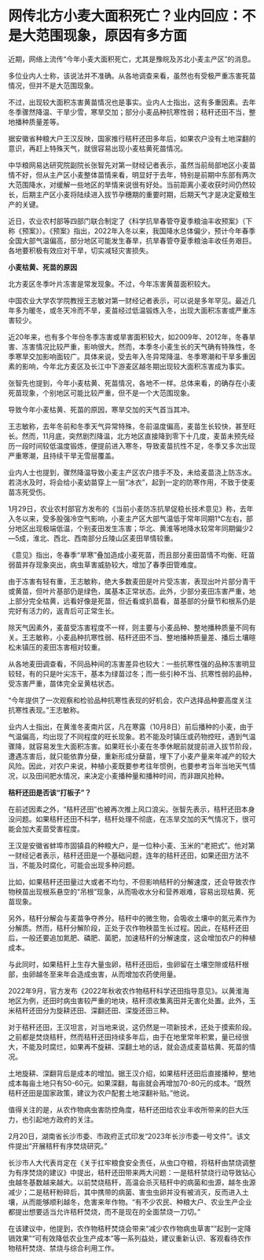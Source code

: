 # 网传北方小麦大面积死亡？业内回应：不是大范围现象，原因有多方面

近期，网络上流传“今年小麦大面积死亡，尤其是豫皖及苏北小麦主产区”的消息。

多位业内人士称，该说法并不准确。从各地调查来看，虽然也有受极严重冻害死苗情况，但并不是大范围现象。

不过，出现较大面积冻害黄苗情况也是事实。业内人士指出，这有多重因素。去年冬季骤然降温、干旱少雪，寒旱交加；部分小麦品种抗寒性弱；秸秆还田不当，整地播种质量差等。

据安徽省种粮大户王汉反映，国家推行秸秆还田多年后，如果农户没有土地深翻的意识，再赶上特殊天气，就很容易出现小麦枯黄死苗情况。

中华粮网易达研究院副院长张智先对第一财经记者表示，虽然当前局部地区小麦苗情不好，但从主产区小麦整体苗情来看，明显好于去年，特别是前期中东部有两次大范围降水，对缓解一些地区的旱情来说很有好处。当前距离小麦收获时间仍然较长，后期主产区小麦将陆续进入拔节孕穗期的重要时期，后期天气才是决定夏粮生产的关键。

近日，农业农村部等四部门联合制定了《科学抗旱春管夺夏季粮油丰收预案》（下称《预案》）。《预案》指出，2022年入冬以来，我国降水总体偏少，预计今年春季全国大部气温偏高，部分地区可能发生春旱，抗旱春管夺夏季粮油丰收任务艰巨。各地要积极有效应对干旱，切实减轻灾害损失。

**小麦枯黄、死苗的原因**

北方麦区冬季叶片冻害是常发现象。不过，今年冻害黄苗面积较大。

中国农业大学农学院教授王志敏对第一财经记者表示，可以说是多年罕见。最近几年多为暖冬，或冬天冷而不旱，麦苗经过低温锻炼入冬，出现大面积冻害或严重冻害较少。

近20年来，也有多个年份冬季冻害或旱害面积较大，如2009年、2012年，冬春旱害、冻害情况比较严重，影响很大。然而，本季冬小麦生长的天气确有特殊性，冬季寒旱交加影响面较广。具体来说，受去年入冬异常降温、冬季寒潮和干旱多重因素的影响，今年北方麦区及长江中下游麦区越冬期出现较大面积冻害成为事实。

张智先也提到，今年小麦枯黄、死苗情况，各地不一样。总体来看，的确存在小麦死苗现象，个别地区可能比较严重，但不是一个大范围现象。

导致今年小麦枯黄、死苗的原因，寒旱交加的天气首当其冲。

王志敏称，去年冬前和冬季天气异常特殊，冬前温度偏高，麦苗生长较快，甚至旺长。然而，11月底，突然剧烈降温，北方地区直接降到零下十几度，麦苗未预先经历一段时间较低温度锻炼，便提前进入寒冬，导致麦苗抗性不足，冬季又多次出现严重寒潮，且持续干旱无雪层覆盖。

业内人士也提到，骤然降温导致小麦主产区农户措手不及，未给麦苗浇上防冻水。若浇水及时，将会给小麦幼苗穿上一层“冰衣”，起到一定的防寒作用，不致于使麦苗冻死受伤。

1月29日，农业农村部官方发布的《当前小麦防冻抗旱促稳长技术意见》称，去年入冬以来，受多股强冷空气影响，小麦主产区大部气温低于常年同期1℃左右，部分地区出现极端低温，个别麦田发生冻害；华北、黄淮等地降水较常年同期偏少2—5成，淮北、西北、西南部分丘陵山区麦田旱情较重。

《意见》指出，冬春季“旱寒”叠加造成小麦死苗，而且部分麦田苗情不均衡、旺苗弱苗并存现象突出，病虫草害威胁较大，增加了春季田管难度。

由于冻害有轻有重，王志敏称，绝大多数麦田是叶片受冻害，表现出叶片部分青干或黄苗，但叶片基部仍是绿色，属基本正常状态。此外，少部分麦田冻害严重，地上部分完全枯黄，远看好像是死苗，但近看或扒苗看，苗基部的分蘖节和根系仍是完好有活力的，返青后可正常生长。

除天气因素外，麦苗受冻害程度不一样，则主要与小麦品种、整地播种质量不同有关。王志敏称，小麦品种抗寒性弱、秸秆还田不当、整地播种质量差、播后土壤暄松未镇压的麦田冻害相对较重。

从各地麦田调查看，不同品种间的冻害差异也较大：一些抗寒性强的品种冻害明显较轻，有的只是叶尖冻干，基本为绿苗过冬；而一些引种不当、抗寒性弱的品种，受冻害严重，苗体完全呈黄枯状态。

“今年提供了一次观察和检验品种抗寒性表现的好机会，农户选择品种要高度关注抗寒性表现。”王志敏称。

业内人士指出，在黄淮冬麦南片区，凡在寒露（10月8日）前后播种的小麦，由于气温偏高，均出现了不同程度的旺长现象。若不能及时镇压或药物控旺，遇到气温骤降，就容易发生大面积冻害。如果旺长小麦在冬季休眠前就提前进入拔节阶段，遭遇冻害后，就只能依靠分蘖，重新形成分蘖苗，埋下了小麦产量来年减产的较大风险。因此，对农户来说，种植小麦既要参考往年惯例，也要参考当年当地天气情况，以及田间肥水情况，来决定小麦播种量和播种时间，而非跟风抢种。

**秸秆还田是否该“打板子”？**

在前述因素之外，“秸秆还田”也被再次推上风口浪尖。张智先表示，秸秆还田本身没问题。如果秸秆还田不科学，秸秆处理不彻底，在冻旱交加的天气情况下，很可能会加大麦苗受害程度。

王汉是安徽省蚌埠市固镇县的种粮大户，是一位种小麦、玉米的“老把式”。他对第一财经记者表示，秸秆还田是一个基础问题，连年的秸秆还田，如果还田方法不当，不能及时腐化，可能会出现多种问题。

比如，如果秸秆还田量过大或者不均匀，不但影响秸秆的分解速度，还会导致农作物秧苗出现根系悬空的“吊根”现象，从而吸收水分和营养艰难，容易出现枯黄、死苗现象。

另外，秸秆分解会与麦苗争夺养分。秸秆中的微生物，会吸收土壤中的氮元素作为分解质。然而，秸秆分解阶段，正处于农作物秧苗生长过程。因此，在秸秆还田后，一般还要追加氮肥、磷肥、菌肥，加速秸秆的分解速度，这会增加农户的种植成本。

与此同时，如果秸秆上生存大量虫卵，秸秆还田后，虫卵留在土壤空隙或秸秆根部，虫卵越冬至来年会造成虫害，从而增加农药使用量。

2022年9月，官方发布《2022年秋收农作物秸秆科学还田指导意见》。以黄淮海地区为例，还田时病虫害较严重的地块，秸秆须收集离田并无害化处置。此外，玉米秸秆还田分为旋耕还田、深翻还田、深旋还田三种。

对于秸秆还田，王汉坦言，对当地来说，这仍然是一项新技术，还处于摸索阶段。之前都是焚烧秸秆，然而秸秆还田持续多年后，由于在地里常年积累，量已经很大，不能及时腐烂，如果再不旋耕、深翻土地的话，就会造成麦苗枯黄、死苗的情况。

土地旋耕、深翻背后是成本的增加。据王汉介绍，如果秸秆还田后直接播种，整地成本每亩土地只有50-60元。如果深翻，每亩就会再增加70-80元的成本。“既然秸秆还田是国家政策，建议为农户配套土地深翻补贴。”他说。

值得关注的是，从农作物病虫害防控角度，秸秆还田给农业丰收所带来的巨大压力，也引起地方政府的关注。

2月20日，湖南省长沙市委、市政府正式印发“2023年长沙市委一号文件”。该文件提出“开展秸秆有序焚烧研究。”

长沙市人大代表肖定在《关于扛牢粮食安全责任，从虫口夺粮，将秸秆由禁烧调整为有序焚烧的建议》中提出，秸秆还田带来两大问题：一是秸秆禁烧行动导致钻心虫越冬基数越来越大。以前焚烧秸秆，高温会杀灭秸秆中的病菌和虫源，越冬虫源减少；二是秸秆粉碎后，其中携带的病菌、害虫虫卵并没有被消灭，反而进入土壤，从而能够顺利越冬，危害来年作物。“有不少农民、种粮大户、农业生产企业都提出想要适当允许秸秆焚烧，而不是现在的全面禁烧一刀切。”

在该建议中，他提到，农作物秸秆焚烧会带来“减少农作物病虫草害”“起到一定降镉效果”“可有效降低农业生产成本”等一系列益处，建议重新认识、客观看待农作物秸秆焚烧、禁烧与综合利用工作。

